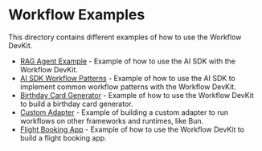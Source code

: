 # Workflow Examples

This directory contains different examples of how to use the Workflow DevKit.

- [RAG Agent Example](https://github.com/vercel/workflow-examples/tree/main/rag-agent) - Example of how to use the AI SDK with the Workflow DevKit.
- [AI SDK Workflow Patterns](https://github.com/vercel/workflow-examples/tree/main/ai-sdk-workflow-patterns) - Example of how to use the AI SDK to implement common workflow patterns with the Workflow DevKit.
- [Birthday Card Generator](https://github.com/vercel/workflow-examples/tree/main/birthday-card-generator) - Example of how to use the Workflow DevKit to build a birthday card generator.
- [Custom Adapter](https://github.com/vercel/workflow-examples/tree/main/custom-adapter) - Example of building a custom adapter to run workflows on other frameworks and runtimes, like Bun.
- [Flight Booking App](https://github.com/vercel/workflow-examples/tree/main/flight-booking-app) - Example of how to use the Workflow DevKit to build a flight booking app.
